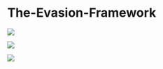 # The-Evasion-Framework
<p><img src="https://img.shields.io/badge/Malware-8A2BE2"></p>
<p><img src="https://img.shields.io/badge/Windows-8A2BE2"></p>
<p><img src="https://img.shields.io/badge/APTs-8A2BS2"></p>

